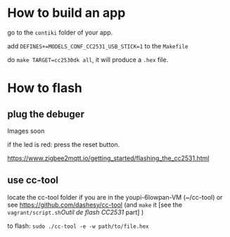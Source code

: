 # How to build an app

go to the `contiki` folder of your app.

add `DEFINES+=MODELS_CONF_CC2531_USB_STICK=1` to the `Makefile`

do `make TARGET=cc2530dk all`, it will produce a `.hex` file.

# How to flash

## plug the debuger

Images soon

if the led is red: press the reset button.

https://www.zigbee2mqtt.io/getting_started/flashing_the_cc2531.html

## use cc-tool

locate the cc-tool folder if you are in the youpi-6lowpan-VM (~/cc-tool) or see https://github.com/dashesy/cc-tool (and `make` it [see the `vagrant/script.sh`_Outil de flash CC2531_ part] )

to flash: `sudo ./cc-tool -e -w path/to/file.hex`
